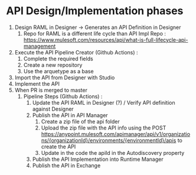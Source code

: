 # API Design/Implementation phases

1. Design RAML in Designer → Generates an API Definition in Designer 
    1. Repo for RAML is a different life cycle than API Impl Repo : https://www.mulesoft.com/resources/api/what-is-full-lifecycle-api-management
1. Execute the API Pipeline Creator (Github Actions) :
    1. Complete the required fields
    1. Create a new repository
    1. Use the arquetype as a base
1. Import the API from Designer with Studio
1. Implement the API 
1. When PR is merged to master
    1. Pipeline Steps (Github Actions) :
        1. Update the API RAML in Designer (?) / Verify API definition against Designer
        1. Publish the API in API Manager
            1. Create a zip file of the api folder
            1. Upload the zip file with the API info using the POST https://anypoint.mulesoft.com/apimanager/api/v1/organizations/{organizationId}/environments/{environmentId}/apis  to create the API
            1. Update in the code the apiId in the Autodiscovery property
        1. Publish the API Implementation into Runtime Manager
        1. Publish the API in Exchange
